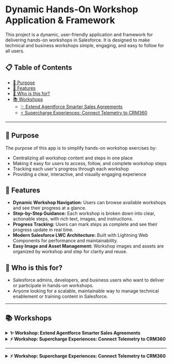 # Dynamic Hands-On Workshop Application & Framework

This project is a dynamic, user-friendly application and framework for delivering hands-on workshops in Salesforce. It is designed to make technical and business workshops simple, engaging, and easy to follow for all users.

## 📋 Table of Contents

- [🎯 Purpose](#-purpose)
- [🚀 Features](#-features)  
- [👥 Who is this for?](#-who-is-this-for)
- [📚 Workshops](#-workshops)
  - [✨ Extend Agentforce Smarter Sales Agreements](#workshop-extend-agentforce-smarter-sales-agreements)
  - [⚡️ Supercharge Experiences: Connect Telemetry to CRM360](#workshop-supercharge-experiences-connect-telemetry-to-crm360)

---

## 🎯 Purpose

The purpose of this app is to simplify hands-on workshop exercises by:
- Centralizing all workshop content and steps in one place
- Making it easy for users to access, follow, and complete workshop steps
- Tracking each user's progress through each workshop
- Providing a clear, interactive, and visually engaging experience

## 🚀 Features
- **Dynamic Workshop Navigation:** Users can browse available workshops and see their progress at a glance.
- **Step-by-Step Guidance:** Each workshop is broken down into clear, actionable steps, with rich text, images, and instructions.
- **Progress Tracking:** Users can mark steps as complete and see their progress update in real time.
- **Modern Salesforce LWC Architecture:** Built with Lightning Web Components for performance and maintainability.
- **Easy Image and Asset Management:** Workshop images and assets are organized by workshop and step for clarity and reuse.

## 👥 Who is this for?
- Salesforce admins, developers, and business users who want to deliver or participate in hands-on workshops.
- Anyone looking for a scalable, maintainable way to manage technical enablement or training content in Salesforce.

---

## 📚 Workshops

<details>
<summary><strong>✨ Workshop: Extend Agentforce Smarter Sales Agreements</strong></summary>

### Workshop: Extend Agentforce Smarter Sales Agreements

<div><p><span style="font-size: 20px;">✨ </span><strong style="font-size: 20px;">Reimagine What's Possible for Your Business</strong></p><p><em>Picture this:</em> your sales agreement process runs smarter than ever — inventory checks happen automatically, conversations feel truly personalized, and your teams handle requests at lightning speed. This workshop is designed to spark ideas you can take back to your real company and adapt Agentforce for your unique needs.</p><hr></hr></div><div style="float: right; width: 300px;"><img src="https://raw.githubusercontent.com/not2technical/MFG-Auto-Cloud-Workshops/refs/heads/main/images/Workshop/Extend%20Agentforce%20Smarter%20Sales%20Agreements/Extend%20Agentforce%20Smarter%20Sales%20Agreements%20Workshop%20Main.png" alt="Extend Agentforce Smarter Sales Agreements" style="max-width: 300px !important; width: 300px !important; height: auto !important;"></img></div><div><p><strong>In this hands-on session, you'll learn how to:</strong></p><p>• Set up and extend <strong>Agentforce</strong> inside <strong>Manufacturing Cloud</strong></p><p>• Work with <strong>Sales Agreements</strong> &amp; <strong>Einstein Generative AI</strong></p><p><span style="background-color: rgb(255, 255, 255);">• Create and customize </span><strong style="background-color: rgb(255, 255, 255);">Agentforce Actions</strong><span style="background-color: rgb(255, 255, 255);"> with </span><strong style="background-color: rgb(255, 255, 255);">Prompt Builder </strong><span style="background-color: rgb(255, 255, 255);">and</span><strong style="background-color: rgb(255, 255, 255);"> Flow</strong></p><p>• Verify product availability automatically — so your key account managers never miss a beat.</p><hr></hr><p><strong>Audience:</strong> Technical • Level: ⭐⭐⭐☆☆ (3/5)</p>
  <hr></hr>
</div>

## Step: Enabling Sales Agreements

Manufacturing Cloud for Sales makes your run-rate business more predictable and enhances transparency and collaboration across sales and operations teams with accurate forecasts.

**To enable Sales Agreements:**

1. From Setup, in the Quick Find box, enter "Manufacturing," and then select Sales Agreements.
2. Turn on Sales Agreements Foundations by switching on the toggle

<img src="https://raw.githubusercontent.com/not2technical/MFG-Auto-Cloud-Workshops/refs/heads/main/images/Workshop/Extend%20Agentforce%20Smarter%20Sales%20Agreements/Enabling%20Sales%20Agreements/Screenshot%202025-06-20%20at%202.28.24%E2%80%AFPM.png" alt="Enabling Sales Agreements 1" style="max-width: 300px !important; width: 300px !important; height: auto !important;" />

## Step: Einstein Setup

Einstein generative AI capabilities, built on the Salesforce platform, bring generative AI technology to your business at scale, helping supercharge productivity and simplify daily tasks. The Einstein Trust Layer safeguards business data and enhances AI accuracy.

**To set up Einstein Generative AI:**

1. **Turn On Einstein Generative AI:**
   - From Setup, enter "Einstein Setup" in the Quick Find box and turn it on. This also implies consent to store generative AI activity logs and feedback data in Data Cloud.

<img src="https://raw.githubusercontent.com/not2technical/MFG-Auto-Cloud-Workshops/refs/heads/main/images/Workshop/Extend%20Agentforce%20Smarter%20Sales%20Agreements/Einstein%20Setup/Screenshot%202025-06-20%20at%202.26.39%E2%80%AFPM.png" alt="Einstein Setup 1" style="max-width: 300px !important; width: 300px !important; height: auto !important;" />

2. **Enable Manufacturing Generative AI:**
   - To configure and use prompt templates for manufacturing, turn on Manufacturing Generative AI in Setup.

<img src="https://raw.githubusercontent.com/not2technical/MFG-Auto-Cloud-Workshops/refs/heads/main/images/Workshop/Extend%20Agentforce%20Smarter%20Sales%20Agreements/Einstein%20Setup/Screenshot%202025-06-23%20at%205.03.25%E2%80%AFPM.png" alt="Einstein Setup 2" style="max-width: 300px !important; width: 300px !important; height: auto !important;" />

## Step: Agents Setup

Agentforce allows you to deploy AI agents that work alongside employees, automating routine tasks and assisting with complex ones.

**To enable Agentforce:**

1. Ensure **Einstein Generative AI** is already turned on.
2. From Setup, in the Quick Find box, enter `Agent`, then select **Agentforce Agents**.
3. Switch on the **Agentforce** toggle.
4. On the same page, turn on the desired **Agent**.

**Example command:**
```
Turn on Agentforce > Turn on specific Agent
```

<img src="https://raw.githubusercontent.com/not2technical/MFG-Auto-Cloud-Workshops/refs/heads/main/images/Workshop/Extend%20Agentforce%20Smarter%20Sales%20Agreements/Agents%20Setup/Screenshot%202025-06-20%20at%202.28.58%E2%80%AFPM.png" alt="Agents Setup 1" style="max-width: 300px !important; width: 300px !important; height: auto !important;" />

## Step: Prompt Templates

### Creating a New Prompt Template for Sales Agreement Inventory check

You will create a custom prompt template to check inventory and determine its status. The "**Flex**" prompt template type is suitable for custom business purposes not covered by other template types.

1. **Create a Flex Prompt Template:** From Setup, search for and select **Prompt Builder**.

<img src="https://raw.githubusercontent.com/not2technical/MFG-Auto-Cloud-Workshops/refs/heads/main/images/Workshop/Extend%20Agentforce%20Smarter%20Sales%20Agreements/Prompt%20Templates/Screenshot%202025-06-24%20at%208.06.32%E2%80%AFPM.png" alt="Prompt Templates 5" style="max-width: 300px !important; width: 300px !important; height: auto !important;" />

   - Click **New Prompt Template**. In the "Prompt Template Type" dropdown, select **Flex**. 
   - Specify a unique "Prompt Template Name" (e.g., "*Sales Agreement Product Inventory Check*"). 
   - Specify Template description (e.g., This prompt that looks for low inventory on products within a sales agreement).
   - **Define sources for this prompt**.

**Template Configuration:**
- Name — *Sales Agreement Product Inventory Check*
- API Name — *Auto Populates*
- Description — *This prompt that looks for low inventory on products within a sales agreement*
- Type — Object
- Object — Sales Agreement

<img src="https://raw.githubusercontent.com/not2technical/MFG-Auto-Cloud-Workshops/refs/heads/main/images/Workshop/Extend%20Agentforce%20Smarter%20Sales%20Agreements/Prompt%20Templates/Screenshot%202025-06-24%20at%208.02.20%E2%80%AFPM.png" alt="Prompt Templates 4" style="max-width: 300px !important; width: 300px !important; height: auto !important;" />

   c. **Click Next**

2. **Write the prompt template** in the "Prompt Template Workspace" to instruct the LLM on how to check inventory and determine its status.

**Copy and Use Example Prompt Text below:**

```
Goal:

You are an assistant to key account managers. You must understand and analyze inventory data related to sales agreement products. You're provided with remaining inventory quantities for products that are part of the sales agreement.
You must create an Inventory Summary that shows the current available inventory quantities for each product, highlighting potential restocking needs or surplus situations.

Data Structure:
The JSON data contains a list of objects, each representing a product's inventory. Each object has the following properties:
1. InventoryName: Stores the unique inventory record identifier.
2. Product: Stores the name of the product.
3. AvailableQuantities: Stores the quantity available for that product.

Inventory Insight Interpretations:
- Low Quantity (below 1000): Might indicate potential stock shortage or the need for restocking.
- High Quantity (above 5000): Might indicate potential overstock that could affect cash flow or warehouse capacity.
- Normal Quantity (1000 - 5000): Indicates stable inventory level.

Output:
Use the Inventory Summary Template to generate the summary.
<table>
<strong>Inventory Summary by Product</strong>
 <tr>
  <td>INV-00008</td>
  <td>Hydraulic Pump H9000</td>
  <td>3,083</td>
  <td><em>Stable inventory level</em></td>
 </tr>
</table>

Formatting Guidelines:
- Generate the table in HTML format with the border property set to 1 for all tables.
- Use <p> for paragraphs.
- Use <strong> for bolded content.
- Use <em> for italicized text.
- Do not use any heading tags.
- Ensure proper semantic elements for tables.
- When generating table rows, include all records from the JSON data in the same order they appear.
- Apply quantity thresholds to generate insights dynamically.

Whitespace Management:
- Do not use any &nbsp; or unnecessary white spaces between HTML elements.
- Keep whitespace inside the table cells and rows minimal and only as needed for proper HTML formatting.
- Ensure the output is clean, with no leading or trailing spaces in the final 

If no JSON data is provided, respond with: "No inventory summary available for this sales agreement."

JSON Data:
```

**JSON Data:** Place the cursor below the JSON data: label. From the insert resource box, Select **Flows -> Prompt Inventory Check**. The prompt should now end with **Flow:Prompt_Inventory_Check**. (Do not type this. Select from the resources area)

<img src="https://raw.githubusercontent.com/not2technical/MFG-Auto-Cloud-Workshops/refs/heads/main/images/Workshop/Extend%20Agentforce%20Smarter%20Sales%20Agreements/Prompt%20Templates/Screenshot%202025-06-20%20at%202.39.54%E2%80%AFPM.png" alt="Prompt Templates 3" style="max-width: 300px !important; width: 300px !important; height: auto !important;" />

3. **Save and Preview:** Choose the *QuantumMesh_SA_2025 Sales agreement*. The response should be a formatted table.

<img src="https://raw.githubusercontent.com/not2technical/MFG-Auto-Cloud-Workshops/refs/heads/main/images/Workshop/Extend%20Agentforce%20Smarter%20Sales%20Agreements/Prompt%20Templates/Screenshot%202025-06-20%20at%202.41.39%E2%80%AFPM.png" alt="Prompt Templates 2" style="max-width: 300px !important; width: 300px !important; height: auto !important;" />

4. Review the Resolved prompt and the Generated Response
5. **Finally:** Once satisfied, activate the prompt template so it can be used across your org.

<img src="https://raw.githubusercontent.com/not2technical/MFG-Auto-Cloud-Workshops/refs/heads/main/images/Workshop/Extend%20Agentforce%20Smarter%20Sales%20Agreements/Prompt%20Templates/Screenshot%202025-06-20%20at%202.42.06%E2%80%AFPM.png" alt="Prompt Templates 1" style="max-width: 300px !important; width: 300px !important; height: auto !important;" />


## Step: Agentforce for Industries extension

### Adding Prompt Template to Sales Agreement Management Agentforce Topic as an Action

The "Sales Agreement Management" is an out-of-the-box topic available within Manufacturing Agentforce. To integrate your new prompt template, you will extend the default agent action that calls this prompt template and then add it to the existing "Sales Agreement Management" topic.

**Steps: Create an Agent Action**

1. From Setup, search for and select *Agentforce Assets*.
2. On the Actions tab, click *New Agent Action*.
3. From the *"Reference Action Type"* dropdown, select **Prompt Template**.
4. Select your newly created **"Sales Agreement Product Inventory Check"** prompt template.
5. Review the auto-populated *Agent Action Label* and *API Name*, adjusting as needed.
6. Click Next

<img src="https://raw.githubusercontent.com/not2technical/MFG-Auto-Cloud-Workshops/refs/heads/main/images/Workshop/Extend%20Agentforce%20Smarter%20Sales%20Agreements/Agentforce%20for%20Industries%20extension/Screenshot%202025-06-23%20at%204.22.26%E2%80%AFPM.png" alt="Agentforce for Industries extension 1" style="max-width: 300px !important; width: 300px !important; height: auto !important;" />

7. Review and modify the instructions for the custom action and its inputs/outputs:
8. **Loading Text:** Checking Inventory
9. **Inputs:** Id instructions — This is the Sales Agreement Id
10. **Outputs:** Prompt Response Check, Show in conversation
11. **Output Rendering:** Richtext
12. Do nothing with the Citation area.
13. Click *Finish*.

<img src="https://raw.githubusercontent.com/not2technical/MFG-Auto-Cloud-Workshops/refs/heads/main/images/Workshop/Extend%20Agentforce%20Smarter%20Sales%20Agreements/Agentforce%20for%20Industries%20extension/Screenshot%202025-06-23%20at%204.25.20%E2%80%AFPM.png" alt="Agentforce for Industries extension 2" style="max-width: 300px !important; width: 300px !important; height: auto !important;" />

### Assign the New Action to the Sales Agreement Management Topic:

1. From the Agentforce Agents Setup page, launch your agent in Agentforce Builder.

<img src="https://raw.githubusercontent.com/not2technical/MFG-Auto-Cloud-Workshops/refs/heads/main/images/Workshop/Extend%20Agentforce%20Smarter%20Sales%20Agreements/Agentforce%20for%20Industries%20extension/Screenshot%202025-06-20%20at%202.29.25%E2%80%AFPM.png" alt="Agentforce for Industries extension 3" style="max-width: 300px !important; width: 300px !important; height: auto !important;" />

2. If your agent is active, deactivate it to make changes.
3. From the left sidebar, select *Topics*.
4. On the Topics panel, click the name of the *Sales Agreement Management* topic.
5. Navigate to the *"This Topic's Actions"* tab and click *add from asset library*.

<img src="https://raw.githubusercontent.com/not2technical/MFG-Auto-Cloud-Workshops/refs/heads/main/images/Workshop/Extend%20Agentforce%20Smarter%20Sales%20Agreements/Agentforce%20for%20Industries%20extension/Screenshot%202025-06-24%20at%2010.11.26%E2%80%AFPM.png" alt="Agentforce for Industries extension 4" style="max-width: 300px !important; width: 300px !important; height: auto !important;" />

6. Select your newly created custom action, **"Check Sales Agreement Product Inventory"**, and click *Finish*.

<img src="https://raw.githubusercontent.com/not2technical/MFG-Auto-Cloud-Workshops/refs/heads/main/images/Workshop/Extend%20Agentforce%20Smarter%20Sales%20Agreements/Agentforce%20for%20Industries%20extension/Screenshot%202025-06-24%20at%2010.33.43%E2%80%AFPM.png" alt="Agentforce for Industries extension 5" style="max-width: 300px !important; width: 300px !important; height: auto !important;" />

### Add Instructions:

1. Go to the *Topic Configuration* tab for the Sales Agreement Management topic.
2. In the Instructions field, add guidelines for when the agent should use your new action.
3. **Example:** Use the Check Sales Agreement Product Inventory action when a user asks about available sales agreement product inventory.

<img src="https://raw.githubusercontent.com/not2technical/MFG-Auto-Cloud-Workshops/refs/heads/main/images/Workshop/Extend%20Agentforce%20Smarter%20Sales%20Agreements/Agentforce%20for%20Industries%20extension/Screenshot%202025-06-24%20at%2010.35.16%E2%80%AFPM.png" alt="Agentforce for Industries extension 6" style="max-width: 300px !important; width: 300px !important; height: auto !important;" />

**Best practices for Topic Instructions:**
- Create boundaries: Narrow down the actions and data that apply to a use case to keep the agent focused.
- Set context: Help the agent respond appropriately based on the user's role and the conversation flow.
- Define behavior: Give granular control over how the agent uses actions within the topic.
- Start minimal, iterate: Begin with few instructions and test iteratively. Avoid contradictory instructions.
- Use plain language: Avoid jargon. Include examples or sample inputs/outputs.

**Example Instructions for Sales Agreement Management Topic:**
- "Always offer to check inventory status for products associated with a sales agreement when a user asks about product availability or stock levels."
- "If the user asks 'What is the stock status for product X in sales agreement Y?', use the 'Check Sales Agreement Product Inventory' action."
- "Never provide inventory information unless the user explicitly asks for product stock levels."
- "As a first step, when asked about product availability, identify the product name from the user's request and use it as input for the inventory check."

### Add Example Input:

1. **This will help provide a recommended action**
   - "Check product availability from inventory"

<img src="https://raw.githubusercontent.com/not2technical/MFG-Auto-Cloud-Workshops/refs/heads/main/images/Workshop/Extend%20Agentforce%20Smarter%20Sales%20Agreements/Agentforce%20for%20Industries%20extension/Screenshot%202025-06-26%20at%209.03.56%E2%80%AFPM.png" alt="Agentforce for Industries extension 7" style="max-width: 300px !important; width: 300px !important; height: auto !important;" />

Save your changes. Reactivate your agent once all changes are made.
## Step: Testing the New Configuration

It is crucial to test your agent in a sandbox environment to avoid impacting production data.

### 1. Test in Agentforce Builder:

- Open your agent in Agentforce Builder from the Agentforce Agents Setup page.
- Use the preview conversation panel to simulate user interactions.
- Click the eye icon in the top corner to set your test context variables:
  - **Page Type:** Record Page
  - **Object:** Sales Agreement
  - Search for the `QuantumMesh_SA_2025` Sales Agreement.
  - Select **Apply**.

<img src="https://raw.githubusercontent.com/not2technical/MFG-Auto-Cloud-Workshops/refs/heads/main/images/Workshop/Extend%20Agentforce%20Smarter%20Sales%20Agreements/Testing%20the%20New%20Configuration/Screenshot%202025-06-20%20at%202.29.25%E2%80%AFPM.png" alt="Testing the New Configuration 1" style="max-width: 300px !important; width: 300px !important; height: auto !important;" />

- Now you are ready to test. Enter sample utterances you configured to trigger your new **"Check Sales Agreement Product Inventory"** action, such as:
  - *"What is the inventory status for the products?"*
  - *"Can you check the availability for products?"*

<img src="https://raw.githubusercontent.com/not2technical/MFG-Auto-Cloud-Workshops/refs/heads/main/images/Workshop/Extend%20Agentforce%20Smarter%20Sales%20Agreements/Testing%20the%20New%20Configuration/Screenshot%202025-06-27%20at%208.30.28%E2%80%AFAM.png" alt="Testing the New Configuration 2" style="max-width: 300px !important; width: 300px !important; height: auto !important;" />

- Observe the agent's response and verify it correctly uses your new action and provides the expected inventory status.
- If the agent chooses the wrong topic or action, review your topic and action instructions for clarity and specificity.

<img src="https://raw.githubusercontent.com/not2technical/MFG-Auto-Cloud-Workshops/refs/heads/main/images/Workshop/Extend%20Agentforce%20Smarter%20Sales%20Agreements/Testing%20the%20New%20Configuration/Screenshot%202025-06-27%20at%208.30.42%E2%80%AFAM.png" alt="Testing the New Configuration 3" style="max-width: 300px !important; width: 300px !important; height: auto !important;" />

- Ensure the agent is **Active** before testing from the Sales Agreement record in Lightning Experience.

<img src="https://raw.githubusercontent.com/not2technical/MFG-Auto-Cloud-Workshops/refs/heads/main/images/Workshop/Extend%20Agentforce%20Smarter%20Sales%20Agreements/Testing%20the%20New%20Configuration/Screenshot%202025-06-27%20at%208.53.58%E2%80%AFAM.png" alt="Testing the New Configuration 4" style="max-width: 300px !important; width: 300px !important; height: auto !important;" />

### 2. Test with Sales Agreement Records:

- Since the Sales Agreement Management topic is designed to work with sales agreement data, test directly on a Sales Agreement record in Lightning Experience.
- Interact with the agent in the context of a Sales Agreement record (via the Agentforce panel) or by providing the sales agreement context in your query.
- Verify the agent can successfully retrieve and display inventory information related to the products within that specific Sales Agreement.

<img src="https://raw.githubusercontent.com/not2technical/MFG-Auto-Cloud-Workshops/refs/heads/main/images/Workshop/Extend%20Agentforce%20Smarter%20Sales%20Agreements/Testing%20the%20New%20Configuration/Screenshot%202025-06-27%20at%208.54.48%E2%80%AFAM.png" alt="Testing the New Configuration 5" style="max-width: 300px !important; width: 300px !important; height: auto !important;" />

**🎉 Congratulations on all your hard work!**

</details>

<details>
<summary><strong>⚡ Workshop: Supercharge Experiences: Connect Telemetry to CRM360</strong></summary>

### Workshop: Supercharge Experiences: Connect Telemetry to CRM360

<div><p><span style="font-size: 20px;">⚡ </span><strong style="font-size: 20px;">Get hands on with Connected Assets and Vehicles</strong></p><p><em>Picture this:</em> your connected assets stream telemetry data that automatically triggers intelligent actions in Salesforce — alerts are created, work orders are generated, and your service teams respond faster than ever. This comprehensive workshop teaches you to harness the power of Context Service to bring external data, CRM data, and AI together on a single platform.</p><hr></hr></div><div style="float: right; width: 300px;"><img src="https://raw.githubusercontent.com/not2technical/MFG-Auto-Cloud-Workshops/refs/heads/main/images/Workshop/Supercharge%20Experiences%20Connect%20Telemetry%20to%20CRM360/connected%20Assets%20workshop.png" alt="Supercharge Experiences Connect Telemetry to CRM360" style="max-width: 300px !important; width: 300px !important; height: auto !important;"></img></div><div><p><strong>In this hands-on session, you'll learn how to:</strong></p><p>• Clone and customize <strong>Context Service Definitions</strong> for connected assets</p><p>• Configure <strong>Actionable Event Management</strong> orchestrations</p><p>• Build <strong>Expression Sets</strong> and execution procedures</p><p>• Create automated responses to telemetry thresholds</p><p>• Test end-to-end workflows with real asset data</p><hr></hr><p><strong>Audience:</strong> Technical • Level: ⭐⭐⭐⭐☆ (4/5)</p>
  <hr></hr>
</div>

## Step: Review and Enable Setup Requirements

Before we start building our connected asset solutions, let's verify that all required services are properly configured and enabled in your Salesforce org.

### Step Detail: Verifying Context Service

First, we need to ensure that Context Service is enabled and configured correctly in your org.

<img src="https://raw.githubusercontent.com/not2technical/MFG-Auto-Cloud-Workshops/refs/heads/main/images/Workshop/Supercharge%20Experiences%20Connect%20Telemetry%20to%20CRM360/Review%20and%20Enable%20Setup%20Requirements/Screenshot%202025-07-02%20at%2012.13.39%E2%80%AFPM.png" alt="Verifying Context Service" style="max-width: 300px !important; width: 300px !important; height: auto !important;" />

### Step Detail: Verifying Actionable Event orchestration is Enabled

Next, we need to confirm that Actionable Event orchestration is properly enabled and ready for use.

<img src="https://raw.githubusercontent.com/not2technical/MFG-Auto-Cloud-Workshops/refs/heads/main/images/Workshop/Supercharge%20Experiences%20Connect%20Telemetry%20to%20CRM360/Review%20and%20Enable%20Setup%20Requirements/Screenshot%202025-07-02%20at%2012.18.52%20PM.png" alt="Verifying Actionable Event orchestration is Enabled" style="max-width: 300px !important; width: 300px !important; height: auto !important;" />

**Important:** These setup requirements must be completed before proceeding with the workshop. This ensures all participants have the necessary foundation to successfully complete the hands-on exercises.

## Step: Cloning an existing definition

Get off to a fast start by cloning an Out of the Box context definition.

**Steps:**

### 1. Navigate to Context Definitions
Type "Context service" in setup search and click on "Context Definitions"

<img src="https://raw.githubusercontent.com/not2technical/MFG-Auto-Cloud-Workshops/refs/heads/main/images/Workshop/Supercharge%20Experiences%20Connect%20Telemetry%20to%20CRM360/Cloning%20an%20existing%20definition/image25.png" alt="Navigate to Context Definitions" style="max-width: 300px !important; width: 300px !important; height: auto !important;" />

### 2. Select VehicleFaultEventDetail
In the Standard Definitions tab, find VehicleFaultEventDetail and click the dropdown icon

<img src="https://raw.githubusercontent.com/not2technical/MFG-Auto-Cloud-Workshops/refs/heads/main/images/Workshop/Supercharge%20Experiences%20Connect%20Telemetry%20to%20CRM360/Cloning%20an%20existing%20definition/image36.png" alt="Select VehicleFaultEventDetail" style="max-width: 300px !important; width: 300px !important; height: auto !important;" />

### 3. Clone the Definition
Click on "Clone" to create a copy

<img src="https://raw.githubusercontent.com/not2technical/MFG-Auto-Cloud-Workshops/refs/heads/main/images/Workshop/Supercharge%20Experiences%20Connect%20Telemetry%20to%20CRM360/Cloning%20an%20existing%20definition/image50.png" alt="Clone Definition" style="max-width: 300px !important; width: 300px !important; height: auto !important;" />

### 4. Name and Save
Paste "Initials_Asset_Context_Def" into input field and click Save

<img src="https://raw.githubusercontent.com/not2technical/MFG-Auto-Cloud-Workshops/refs/heads/main/images/Workshop/Supercharge%20Experiences%20Connect%20Telemetry%20to%20CRM360/Cloning%20an%20existing%20definition/image39.png" alt="Name and Save Definition" style="max-width: 300px !important; width: 300px !important; height: auto !important;" />

## Step: Context Service Customization

Configure the new context definition for Assets. Edit the cloned Context Definition to align to connected asset event stream.

### 5. Access Custom Definitions
Click on Custom Definitions, then click the dropdown icon, and select Edit

<img src="https://raw.githubusercontent.com/not2technical/MFG-Auto-Cloud-Workshops/refs/heads/main/images/Workshop/Supercharge%20Experiences%20Connect%20Telemetry%20to%20CRM360/Context%20Service%20Customization/image24.png" alt="Access Custom Definitions" style="max-width: 300px !important; width: 300px !important; height: auto !important;" />

### 6. Begin Modifications
Click "Next" to start modifying attributes and adding new nodes

<img src="https://raw.githubusercontent.com/not2technical/MFG-Auto-Cloud-Workshops/refs/heads/main/images/Workshop/Supercharge%20Experiences%20Connect%20Telemetry%20to%20CRM360/Context%20Service%20Customization/image12.png" alt="Begin Modifications" style="max-width: 300px !important; width: 300px !important; height: auto !important;" />

### 7. Add Child Node
Click "Add Child Node" to create a new node under signals

<img src="https://raw.githubusercontent.com/not2technical/MFG-Auto-Cloud-Workshops/refs/heads/main/images/Workshop/Supercharge%20Experiences%20Connect%20Telemetry%20to%20CRM360/Context%20Service%20Customization/image33.png" alt="Add Child Node" style="max-width: 300px !important; width: 300px !important; height: auto !important;" />

### 8. Create Thresholds Node
In the new child node, type "thresholds" and click Next

<img src="https://raw.githubusercontent.com/not2technical/MFG-Auto-Cloud-Workshops/refs/heads/main/images/Workshop/Supercharge%20Experiences%20Connect%20Telemetry%20to%20CRM360/Context%20Service%20Customization/image49.png" alt="Create Thresholds Node" style="max-width: 300px !important; width: 300px !important; height: auto !important;" />

## Step: Context Definition Attributes

Attributes are fields on a node that can be mapped to sObjects or any input data source. Rename attributes from vehicle-focused to asset-focused.

### 9. Rename Attributes
In the Attribute section, find "vehicleName" and replace with "assetName". Repeat for "vehicleId" and replace with "assetId"

<img src="https://raw.githubusercontent.com/not2technical/MFG-Auto-Cloud-Workshops/refs/heads/main/images/Workshop/Supercharge%20Experiences%20Connect%20Telemetry%20to%20CRM360/Context%20Definition%20Attributes/image55.png" alt="Rename Attributes" style="max-width: 300px !important; width: 300px !important; height: auto !important;" />

### 10. Add Attributes to Thresholds
Click on thresholds node and click "Add Attributes"

<img src="https://raw.githubusercontent.com/not2technical/MFG-Auto-Cloud-Workshops/refs/heads/main/images/Workshop/Supercharge%20Experiences%20Connect%20Telemetry%20to%20CRM360/Context%20Definition%20Attributes/image20.png" alt="Add Attributes to Thresholds" style="max-width: 300px !important; width: 300px !important; height: auto !important;" />

### 11. Configure Threshold Attributes
Create "lower" and "upper" attributes with INPUT OUTPUT type and Number data type, then click Next

<img src="https://raw.githubusercontent.com/not2technical/MFG-Auto-Cloud-Workshops/refs/heads/main/images/Workshop/Supercharge%20Experiences%20Connect%20Telemetry%20to%20CRM360/Context%20Definition%20Attributes/image44.png" alt="Configure Threshold Attributes" style="max-width: 300px !important; width: 300px !important; height: auto !important;" />

## Step: Context Definition Tagging

Tags are used to define the context structure and point to a node or attribute so the consuming application can query data directly from the context definition.

### 12. Add Asset Tags
Click on Events node and add tags for assetId and assetName

<img src="https://raw.githubusercontent.com/not2technical/MFG-Auto-Cloud-Workshops/refs/heads/main/images/Workshop/Supercharge%20Experiences%20Connect%20Telemetry%20to%20CRM360/Context%20Definition%20Tagging/image38.png" alt="Add Asset Tags" style="max-width: 300px !important; width: 300px !important; height: auto !important;" />

### 13. Remove Vehicle Tags
Remove the old vehicleId and vehicleName tags by clicking the delete icons

<img src="https://raw.githubusercontent.com/not2technical/MFG-Auto-Cloud-Workshops/refs/heads/main/images/Workshop/Supercharge%20Experiences%20Connect%20Telemetry%20to%20CRM360/Context%20Definition%20Tagging/image21.png" alt="Remove Vehicle Tags" style="max-width: 300px !important; width: 300px !important; height: auto !important;" />

### 14. Tag Thresholds Node
Add tags to the thresholds node and its lower and upper attributes, then click Save

<img src="https://raw.githubusercontent.com/not2technical/MFG-Auto-Cloud-Workshops/refs/heads/main/images/Workshop/Supercharge%20Experiences%20Connect%20Telemetry%20to%20CRM360/Context%20Definition%20Tagging/image13.png" alt="Tag Thresholds Node" style="max-width: 300px !important; width: 300px !important; height: auto !important;" />

## Step: Context Definition Mapping

Context Mapping is the mapping of nodes and attributes to an input data source. Replace Vehicle mappings with Asset object mappings.

### 15-27. Complete Mapping Process
This comprehensive section includes multiple steps to:
- Navigate to Custom Definitions and select your context definition
- Map data sources and edit mappings
- Replace Vehicle object with Asset object
- Configure field mappings for assetId and assetName
- Generate input mappings for all nodes
- Activate the completed definition

<img src="https://raw.githubusercontent.com/not2technical/MFG-Auto-Cloud-Workshops/refs/heads/main/images/Workshop/Supercharge%20Experiences%20Connect%20Telemetry%20to%20CRM360/Context%20Definition%20Mapping/image15.png" alt="Context Definition Mapping" style="max-width: 300px !important; width: 300px !important; height: auto !important;" />

**Key Mapping Steps:**
- Update mappings from Vehicle to Asset
- Configure node and attribute mappings
- Generate all mappings for thresholds
- Activate the definition

<img src="https://raw.githubusercontent.com/not2technical/MFG-Auto-Cloud-Workshops/refs/heads/main/images/Workshop/Supercharge%20Experiences%20Connect%20Telemetry%20to%20CRM360/Context%20Definition%20Mapping/image43.png" alt="Activate Definition" style="max-width: 300px !important; width: 300px !important; height: auto !important;" />

## Step: Actionable Event Management

Define the actions to be performed for actionable events generated by assets by creating actionable event orchestrations.

### 28. Navigate to Actionable Event Management
Open App Launcher, type "Actionable", and click on Actionable Event Management

<img src="https://raw.githubusercontent.com/not2technical/MFG-Auto-Cloud-Workshops/refs/heads/main/images/Workshop/Supercharge%20Experiences%20Connect%20Telemetry%20to%20CRM360/Actionable%20Event%20Management/image61.png" alt="Navigate to Actionable Event Management" style="max-width: 300px !important; width: 300px !important; height: auto !important;" />

### 29. Create New Orchestration
Type "Initials_MYAEO" as the orchestration name

<img src="https://raw.githubusercontent.com/not2technical/MFG-Auto-Cloud-Workshops/refs/heads/main/images/Workshop/Supercharge%20Experiences%20Connect%20Telemetry%20to%20CRM360/Actionable%20Event%20Management/image48.png" alt="Create New Orchestration" style="max-width: 300px !important; width: 300px !important; height: auto !important;" />

### 30. Configure Event Types and Settings
Set up Event Type "WorkshopEvent", Subtype "WorkshopSubtype", Usage type as Automotive/Manufacturing, and ExpressionSet-Based execution

<img src="https://raw.githubusercontent.com/not2technical/MFG-Auto-Cloud-Workshops/refs/heads/main/images/Workshop/Supercharge%20Experiences%20Connect%20Telemetry%20to%20CRM360/Actionable%20Event%20Management/image30.png" alt="Configure Event Types" style="max-width: 300px !important; width: 300px !important; height: auto !important;" />

## Step: Execution Procedures and Expression Sets

Pull variables from the event stream and CRM to define rules and actions. Create list group filters with OR conditions for lower/upper thresholds.

### 31-49. Build Expression Logic
This extensive section covers:
- Creating list group filters with threshold conditions
- Setting up local resources (alertSubject, isActive, effDateTime, validUntilDateTime)
- Configuring Record Actions to create RecordAlert
- Setting execution rank and activating procedures
- Refreshing decision tables

<img src="https://raw.githubusercontent.com/not2technical/MFG-Auto-Cloud-Workshops/refs/heads/main/images/Workshop/Supercharge%20Experiences%20Connect%20Telemetry%20to%20CRM360/Execution%20Procedures%20and%20Expression%20Sets/image62.png" alt="Expression Sets Configuration" style="max-width: 300px !important; width: 300px !important; height: auto !important;" />

**Key Configuration Steps:**
- Create OR conditions for lower (< 1400) and upper (> 1800) thresholds
- Set up local resources as constants
- Configure RecordAlert creation with field mappings
- Activate procedures and refresh decision tables

<img src="https://raw.githubusercontent.com/not2technical/MFG-Auto-Cloud-Workshops/refs/heads/main/images/Workshop/Supercharge%20Experiences%20Connect%20Telemetry%20to%20CRM360/Execution%20Procedures%20and%20Expression%20Sets/image23.png" alt="Save and Activate" style="max-width: 300px !important; width: 300px !important; height: auto !important;" />

## Step: Testing with Developer Console

Time to test and see if all the hard work pays off. Navigate to Manufacturing Service Console to get an AssetId and test the complete workflow.

### 50. Access Manufacturing Service Console
Navigate to the Manufacturing Service Console from the App Launcher

<img src="https://raw.githubusercontent.com/not2technical/MFG-Auto-Cloud-Workshops/refs/heads/main/images/Workshop/Supercharge%20Experiences%20Connect%20Telemetry%20to%20CRM360/Testing%20with%20Developer%20Console/image52.png" alt="Access Service Console" style="max-width: 300px !important; width: 300px !important; height: auto !important;" />

### 51. Select Asset Record
Navigate to Asset entity and select any asset from the list

<img src="https://raw.githubusercontent.com/not2technical/MFG-Auto-Cloud-Workshops/refs/heads/main/images/Workshop/Supercharge%20Experiences%20Connect%20Telemetry%20to%20CRM360/Testing%20with%20Developer%20Console/image35.png" alt="Select Asset Record" style="max-width: 300px !important; width: 300px !important; height: auto !important;" />

### 52. Copy Asset ID
Copy the AssetId from the browser URL

<img src="https://raw.githubusercontent.com/not2technical/MFG-Auto-Cloud-Workshops/refs/heads/main/images/Workshop/Supercharge%20Experiences%20Connect%20Telemetry%20to%20CRM360/Testing%20with%20Developer%20Console/image8.png" alt="Copy Asset ID" style="max-width: 300px !important; width: 300px !important; height: auto !important;" />

### 53-56. Execute Test Payload
Use Developer Console to execute the test payload:

```apex
String jsonBody = '{"type": "WorkshopEvent","eventData": "{\"Event\":[{\"assetId\":\"INSERT_ID\",\"id\":\"INSERT_ID\",\"businessObjectType\":\"Asset\",\"signals\":[{\"thresholds\":{\"lower\":\"1500\",\"upper\":\"1880\"}}]}]}"}';
InboundEventService.sendEvent(jsonBody);
```

<img src="https://raw.githubusercontent.com/not2technical/MFG-Auto-Cloud-Workshops/refs/heads/main/images/Workshop/Supercharge%20Experiences%20Connect%20Telemetry%20to%20CRM360/Testing%20with%20Developer%20Console/image19.png" alt="Execute Test Payload" style="max-width: 300px !important; width: 300px !important; height: auto !important;" />

### Verify Results
Check that alerts are created successfully on the Asset record

<img src="https://raw.githubusercontent.com/not2technical/MFG-Auto-Cloud-Workshops/refs/heads/main/images/Workshop/Supercharge%20Experiences%20Connect%20Telemetry%20to%20CRM360/Testing%20with%20Developer%20Console/image53.png" alt="Verify Results" style="max-width: 300px !important; width: 300px !important; height: auto !important;" />

**🎉 Congratulations!** You have successfully completed the hands-on workshop on Salesforce Context Service in Automotive and Manufacturing Cloud! You've now acquired valuable skills in cloning, modifying, and testing context services for connected assets.

</details>

---

<details>
<summary><strong>⚡️ Workshop: Supercharge Experiences: Connect Telemetry to CRM360</strong></summary>

### Workshop: Supercharge Experiences: Connect Telemetry to CRM360

<div>
  <p><span style="font-size: 20px;">⚡️</span>
    <strong style="font-size: 20px;">Connect, Orchestrate &amp; Automate — See It All in Real-Time</strong>
  </p>
  <p><em>Imagine this:</em> your IoT devices stream real-time telemetry directly into your CRM — instantly triggering business rules, automating alerts, and orchestrating next steps without missing a beat. This interactive workshop shows you how to bring that vision to life using Salesforce's powerful Actionable Event Orchestration (AEO) framework.</p>
  <hr></hr>
</div>

<div style="float: right; width: 300px;">
  <img src="https://raw.githubusercontent.com/not2technical/MFG-Auto-Cloud-Workshops/refs/heads/main/images/Workshop/Supercharge%20Experiences%20Connect%20Telemetry%20to%20CRM360/connected%20Assets%20workshop.png" alt="Supercharge Experiences Connect Telemetry to CRM360" style="max-width: 300px !important; width: 300px !important; height: auto !important;"></img>
</div>

<div>
  <p><strong>In this hands-on session, you'll get to:</strong></p>
  <p>• Extend out-of-the-box <strong>context templates</strong> to fit real device signals</p>
  <p>• Build and test smart <strong>business rules</strong> with the <strong>rules engine</strong> and decision tables</p>
  <p>• Generate <strong>real-time alerts</strong> and automate actions triggered by IoT events</p>
  <p>• Simulate live telemetry and watch your orchestration flow in action — instantly!</p>
  <hr></hr>
  <p><strong>Audience:</strong> Technical • Level: ⭐⭐⭐⭐☆ (4/5)</p><hr></hr>
</div>

</details>
